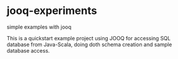 # jooq-experiments
simple examples with jooq

This is a quickstart example project using JOOQ for accessing SQL database from Java-Scala, doing doth schema creation and sample database access.
